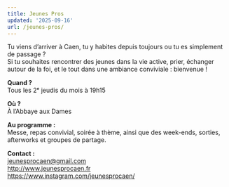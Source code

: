 ```yaml
---
title: Jeunes Pros
updated: '2025-09-16'
url: /jeunes-pros/
---
```


Tu viens d’arriver à Caen, tu y habites depuis toujours ou tu es simplement de passage ?  
Si tu souhaites rencontrer des jeunes dans la vie active, prier, échanger autour de la foi, et le tout dans une ambiance conviviale : bienvenue !

**Quand ?**  
Tous les 2ᵉ jeudis du mois à 19h15

**Où ?**  
À l’Abbaye aux Dames

**Au programme :**  
Messe, repas convivial, soirée à thème, ainsi que des week-ends, sorties, afterworks et groupes de partage.

**Contact :**  
jeunesprocaen@gmail.com  
<http://www.jeunesprocaen.fr>  
<https://www.instagram.com/jeunesprocaen/>